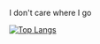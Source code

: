 I don't care where I go


[![Top Langs](https://github-readme-stats-git-master-hespadas-projects.vercel.app/api/top-langs/?username=hespadas)](https://github.com/hespadas/github-readme-stats)
